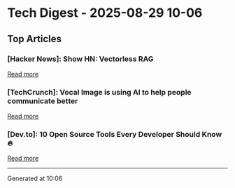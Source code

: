 # Tech Digest - 2025-08-29 10-06

## Top Articles

### [Hacker News]: Show HN: Vectorless RAG
[Read more](https://github.com/VectifyAI/PageIndex/blob/main/cookbook/pageindex_RAG_simple.ipynb)

### [TechCrunch]: Vocal Image is using AI to help people communicate better
[Read more](https://techcrunch.com/2025/08/29/vocal-image-is-using-ai-to-help-people-communicate-better/)

### [Dev.to]: 10 Open Source Tools Every Developer Should Know 🔥
[Read more](https://dev.to/anthonymax/10-open-source-tools-every-developer-should-know-1c8i)


---
Generated at 10:06
